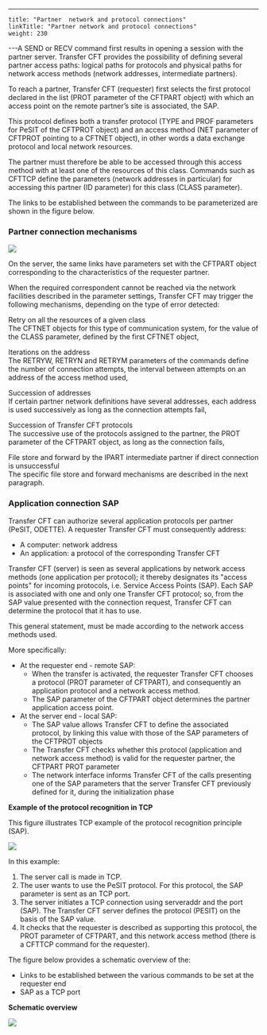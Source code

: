 ---
    title: "Partner  network and protocol connections"
    linkTitle: "Partner network and protocol connections"
    weight: 230
---A SEND or RECV command first results in opening a session with the partner
server. Transfer CFT provides the possibility of defining several partner
access paths: logical paths for protocols and physical paths for network
access methods (network addresses, intermediate partners).

To reach a partner, Transfer CFT (requester) first selects the first
protocol declared in the list (PROT parameter of the CFTPART object) with
which an access point on the remote partner’s site is associated, the
SAP.

This protocol defines both a transfer protocol (TYPE and PROF parameters
for PeSIT of the CFTPROT object) and an access method (NET parameter of
CFTPROT pointing to a CFTNET object), in other words a data exchange protocol
and local network resources.

The partner must therefore be able to be accessed through this access
method with at least one of the resources of this class. Commands such
as CFTTCP define the parameters (network addresses in particular) for
accessing this partner (ID parameter) for this class (CLASS parameter).

The links to be established between the commands to be parameterized
are shown in the figure below.

### Partner connection mechanisms

![](/Images/TransferCFT/Partner_connection_establishing_mechanisms.png)

On the server, the same links have parameters set with the
CFTPART object corresponding to the characteristics of the requester partner.

When the required correspondent cannot be reached via the network facilities
described in the parameter settings, Transfer CFT may trigger the following
mechanisms, depending on the type of error detected:

Retry on all the
resources of a given class  
The CFTNET objects for this type of communication system, for the value
of the CLASS parameter, defined by the first CFTNET object,

<!-- -->

Iterations on the
address  
The RETRYW, RETRYN and RETRYM parameters of the commands
define the number of connection attempts, the interval between attempts
on an address of the access method used,

<!-- -->

Succession of addresses  
If certain partner network definitions have several addresses, each address is used successively as long as the
connection attempts fail,

<!-- -->

Succession of Transfer
CFT protocols  
The successive use of the protocols assigned to the partner, the PROT
parameter of the CFTPART object, as long as the connection fails,

<!-- -->

File store and
forward by the IPART intermediate partner if direct connection is unsuccessful  
The specific file store and forward mechanisms are described in the
next paragraph.

<span id="Application_connection_SAP"></span>

### Application connection SAP

Transfer CFT can authorize several application protocols per partner
(PeSIT, ODETTE). A requester Transfer CFT must consequently address:

- A computer: network
    address
- An application:
    a protocol of the corresponding Transfer CFT

Transfer CFT (server) is seen as several applications by
network access methods (one application per protocol); it thereby designates
its "access points" for incoming protocols, i.e. Service Access
Points (SAP). Each SAP is associated with one and only one Transfer CFT
protocol; so, from the SAP value presented with the connection request,
Transfer CFT can determine the protocol that it has to use.

This general statement,
must be made according to the network access methods used.

More specifically:

- At the requester
    end - remote SAP:
    -   When the
        transfer is activated, the requester Transfer CFT chooses a protocol (PROT
        parameter of CFTPART), and consequently an application protocol and a
        network access method.
    -   The SAP
        parameter of the CFTPART object determines the partner application access
        point.
- At the server end - local SAP:
    -   The SAP
        value allows Transfer CFT to define the associated protocol, by linking
        this value with those of the SAP parameters of the CFTPROT objects
    -   The Transfer
        CFT checks whether this protocol (application and network access
        method) is valid for the requester partner, the CFTPART PROT parameter
    -   The network
        interface informs Transfer CFT of the calls presenting one of the SAP
        parameters that the server Transfer CFT previously defined for it, during
        the initialization phase

****Example of the protocol recognition
in TCP****

This figure illustrates TCP example of the protocol recognition
principle (SAP).

![](/Images/TransferCFT/Protocol_recognition_SAP.png)

In this example:

1. The server call is made in TCP.
1. The user wants to use the PeSIT protocol. For this protocol, the SAP parameter is sent as an TCP port.
1. The server initiates a TCP connection using serveraddr and the port (SAP). The Transfer CFT server defines the protocol (PESIT) on the basis of the SAP value.
1. It checks that the requester is described as supporting this protocol, the PROT parameter of CFTPART, and this network access method (there is a CFTTCP command for the requester).

The figure below provides a schematic overview of the:

- Links to be established
    between the various commands to be set at the requester end
- SAP as a TCP port

****Schematic overview****

![](/Images/TransferCFT/Schematic_overview.png)
